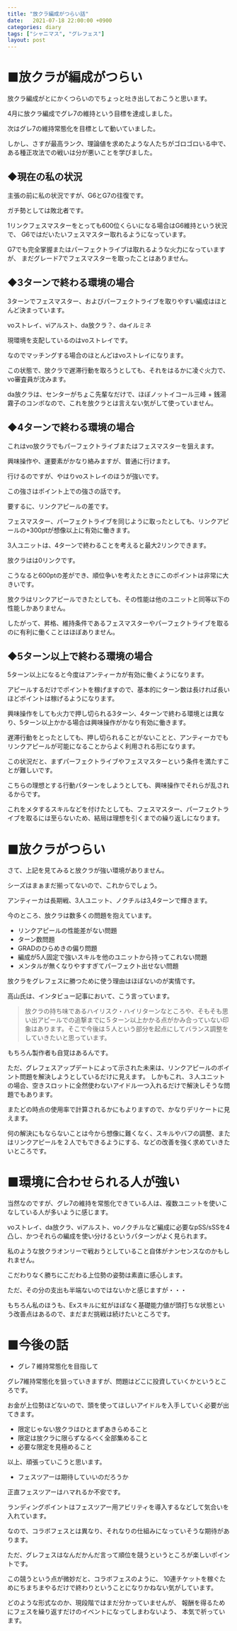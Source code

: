 ```yaml
---
title: "放クラ編成がつらい話"
date:   2021-07-18 22:00:00 +0900
categories: diary
tags: ["シャニマス", "グレフェス"]
layout: post
---
```


# ■放クラが編成がつらい

放クラ編成がとにかくつらいのでちょっと吐き出しておこうと思います。

4月に放クラ編成でグレ7の維持という目標を達成しました。

次はグレ7の維持常態化を目標として動いていました。

しかし、さすが最高ランク、理論値を求めたような人たちがゴロゴロいる中で、ある種正攻法での戦いは分が悪いことを学びました。

## ◆現在の私の状況

主張の前に私の状況ですが、G6とG7の往復です。

ガチ勢としては敗北者です。

1リンクフェスマスターをとっても600位くらいになる場合はG6維持という状況で、
G6ではだいたいフェスマスター取れるようになっています。

G7でも完全掌握またはパーフェクトライブは取れるような火力になっていますが、
まだグレード7でフェスマスターを取ったことはありません。

## ◆3ターンで終わる環境の場合

3ターンでフェスマスター、およびパーフェクトライブを取りやすい編成はほとんど決まっています。

voストレイ、viアルスト、da放クラ？、daイルミネ

現環境を支配しているのはvoストレイです。

なのでマッチングする場合のほとんどはvoストレイになります。

この状態で、放クラで遅滞行動を取ろうとしても、それをはるかに凌ぐ火力で、vo審査員が沈みます。

da放クラは、センターがちょこ先輩なだけで、ほぼノットイコール三峰 + 銭湯霧子のコンボなので、これを放クラとは言えない気がして使っていません。

## ◆4ターンで終わる環境の場合

これはvo放クラでもパーフェクトライブまたはフェスマスターを狙えます。

興味操作や、運要素がかなり絡みますが、普通に行けます。

行けるのですが、やはりvoストレイのほうが強いです。

この強さはポイント上での強さの話です。

要するに、リンクアピールの差です。

フェスマスター、パーフェクトライブを同じように取ったとしても、リンクアピールの+300ptが想像以上に有効に働きます。

3人ユニットは、4ターンで終わることを考えると最大2リンクできます。

放クラはは0リンクです。

こうなると600ptの差ができ、順位争いを考えたときにこのポイントは非常に大きいです。

放クラはリンクアピールできたとしても、その性能は他のユニットと同等以下の性能しかありません。

したがって、昇格、維持条件であるフェスマスターやパーフェクトライブを取るのに有利に働くことはほぼありません。

## ◆5ターン以上で終わる環境の場合

5ターン以上になると今度はアンティーカが有効に働くようになります。

アピールするだけでポイントを稼げますので、基本的にターン数は長ければ長いほどポイントは稼げるようになります。

興味操作をしても火力で押し切られる3ターン、4ターンで終わる環境とは異なり、5ターン以上かかる場合は興味操作がかなり有効に働きます。

遅滞行動をとったとしても、押し切られることがないことと、アンティーカでもリンクアピールが可能になることからよく利用される形になります。

この状況だと、まずパーフェクトライブやフェスマスターという条件を満たすことが難しいです。

こちらの理想とする行動パターンをしようとしても、興味操作でそれらが乱されるからです。

これをメタするスキルなどを付けたとしても、フェスマスター、パーフェクトライブを取るには至らないため、結局は理想を引くまでの繰り返しになります。

# ■放クラがつらい

さて、上記を見てみると放クラが強い環境がありません。

シーズはまぁまだ揃ってないので、これからでしょう。

アンティーカは長期戦、3人ユニット、ノクチルは3,4ターンで輝きます。

今のところ、放クラは数多くの問題を抱えています。

* リンクアピールの性能差がない問題
* ターン数問題
* GRADのひらめきの偏り問題
* 編成が5人固定で強いスキルを他のユニットから持ってこれない問題
* メンタルが無くなりやすすぎてパーフェクト出せない問題

放クラをグレフェスに勝つために使う理由はほぼないのが実情です。

高山氏は、インタビュー記事において、こう言っています。

> 放クラの持ち味であるハイリスク・ハイリターンなところや、そもそも思い出アピールでの追撃までに５ターン以上かかる点がかみ合っていない印象はあります。そこで今後は５人という部分を起点にしてバランス調整をしていきたいと思っています。

もちろん製作者も自覚はあるんです。

ただ、グレフェスアップデートによって示された未来は、リンクアピールのポイント問題を解決しようとしているだけに見えます。
しかもこれ、３人ユニットの場合、空きスロットに全然使わないアイドル一つ入れるだけで解決しそうな問題でもあります。

またどの時点の使用率で計算されるかにもよりますので、かなりデリケートに見えます。

何の解決にもならないことは今から想像に難くなく、スキルやバフの調整、またはリンクアピールを２人でもできるようにする、などの改善を強く求めていきたいところです。

# ■環境に合わせられる人が強い

当然なのですが、グレ7の維持を常態化できている人は、複数ユニットを使いこなしている人が多いように感じます。

voストレイ、da放クラ、viアルスト、voノクチルなど編成に必要なpSS/sSSを4凸し、かつそれらの編成を使い分けるというパターンがよく見られます。

私のような放クラオンリーで戦おうとしていること自体がナンセンスなのかもしれません。

こだわりなく勝ちにこだわる上位勢の姿勢は素直に感心します。

ただ、その分の支出も半端ないのではないかと感じますが・・・

もちろん私のほうも、Exスキルに虹がほぼなく基礎能力値が頭打ちな状態という改善点はあるので、まだまだ挑戦は続けたいところです。

# ■今後の話

* グレ７維持常態化を目指して

グレ7維持常態化を狙っていきますが、問題はどこに投資していくかというところです。

お金が上位勢ほどないので、頭を使ってほしいアイドルを入手していく必要が出てきます。

* 限定じゃない放クラはひとまずあきらめること
* 限定は放クラに限らずなるべく全部集めること
* 必要な限定を見極めること

以上、頑張っていこうと思います。

* フェスツアーは期待していいのだろうか

正直フェスツアーはハマれるか不安です。

ランディングポイントはフェスツアー用アビリティを導入するなどして気合いを入れています。

なので、コラボフェスとは異なり、それなりの仕組みになっていそうな期待があります。

ただ、グレフェスはなんだかんだ言って順位を競うというところが楽しいポイントです。

この競うという点が微妙だと、コラボフェスのように、
10連チケットを稼ぐためにちまちまやるだけで終わりということになりかねない気がしています。

どのような形式なのか、現段階ではまだ分かっていませんが、
報酬を得るためにフェスを繰り返すだけのイベントになってしまわないよう、
本気で祈っています。


